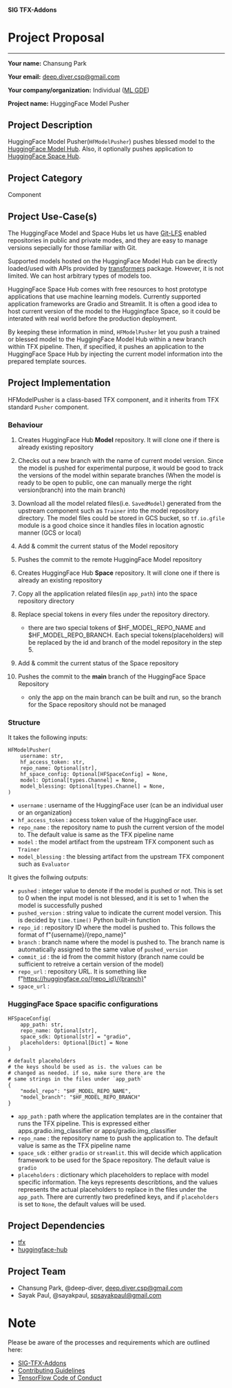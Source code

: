 #### SIG TFX-Addons
# Project Proposal

---

**Your name:** Chansung Park

**Your email:** deep.diver.csp@gmail.com

**Your company/organization:** Individual ([ML GDE](https://developers.google.com/community/experts/directory/profile/profile-chansung-park))

**Project name:** HuggingFace Model Pusher

## Project Description
HuggingFace Model Pusher(`HFModelPusher`) pushes blessed model to the [HuggingFace Model Hub](https://huggingface.co/models). Also, it optionally pushes application to [HuggingFace Space Hub](https://huggingface.co/spaces).

## Project Category
Component

## Project Use-Case(s)
The HuggingFace Model and Space Hubs let us have [Git-LFS](https://git-lfs.github.com) enabled repositories in public and private modes, and they are easy to manage versions sepecially for those familiar with Git. 

Supported models hosted on the HuggingFace Model Hub can be directly loaded/used with APIs provided by [transformers](https://huggingface.co/docs/transformers/index) package. However, it is not limited. We can host arbitrary types of models too. 

HuggingFace Space Hub comes with free resources to host prototype applications that use machine learning models. Currently supported application frameworks are Gradio and Streamlit. It is often a good idea to host current version of the model to the Huggingface Space, so it could be interated with real world before the production deployment. 

By keeping these information in mind, `HFModelPusher` let you push a trained or blessed model to the HuggingFace Model Hub within a new branch within TFX pipeline. Then, if specified, it pushes an application to the HuggingFace Space Hub by injecting the current model information into the prepared template sources.

## Project Implementation
HFModelPusher is a class-based TFX component, and it inherits from TFX standard `Pusher` component.

### Behaviour

1. Creates HuggingFace Hub __Model__ repository. It will clone one if there is already existing repository
2. Checks out a new branch with the name of current model version. Since the model is pushed for experimental purpose, it would be good to track the versions of the model within separate branches (When the model is ready to be open to public, one can manually merge the right version(branch) into the main branch)
3. Download all the model related files(i.e. `SavedModel`) generated from the upstream component such as `Trainer` into the model repository directory. The model files could be stored in GCS bucket, so `tf.io.gfile` module is a good choice since it handles files in location agnostic manner (GCS or local)
4. Add & commit the current status of the Model repository
5. Pushes the commit to the remote HuggingFace Model repository

6. Creates HuggingFace Hub __Space__ repository. It will clone one if there is already an existing repository
7. Copy all the application related files(in `app_path`) into the space repository directory 
8. Replace special tokens in every files under the repository directory.
    - there are two special tokens of $HF_MODEL_REPO_NAME and $HF_MODEL_REPO_BRANCH. Each special tokens(placeholders) will be replaced by the id and branch of the model repository in the step 5. 
9. Add & commit the current status of the Space repository
10. Pushes the commit to the __main__ branch of the HuggingFace Space Repository
    - only the app on the main branch can be built and run, so the branch for the Space repository should not be managed


### Structure
It takes the following inputs:
```
HFModelPusher(
    username: str,
    hf_access_token: str,
    repo_name: Optional[str],
    hf_space_config: Optional[HFSpaceConfig] = None,
    model: Optional[types.Channel] = None,
    model_blessing: Optional[types.Channel] = None,    
)
```
- `username` : username of the HuggingFace user (can be an individual user or an organization)
- `hf_access_token` : access token value of the HuggingFace user. 
- `repo_name` : the repository name to push the current version of the model to. The default value is same as the TFX pipeline name
- `model` : the model artifact from the upstream TFX component such as `Trainer`
- `model_blessing` : the blessing artifact from the upstream TFX component such as `Evaluator`

It gives the follwing outputs:
- `pushed` : integer value to denote if the model is pushed or not. This is set to 0 when the input model is not blessed, and it is set to 1 when the model is successfully pushed
- `pushed_version` : string value to indicate the current model version. This is decided by `time.time()` Python built-in function
- `repo_id` : repository ID where the model is pushed to. This follows the format of f"{username}/{repo_name}"
- `branch` : branch name where the model is pushed to. The branch name is automatically assigned to the same value of  `pushed_version`
- `commit_id` : the id from the commit history (branch name could be sufficient to retreive a certain version of the model)
- `repo_url` : repository URL. It is something like f"https://huggingface.co/{repo_id}/{branch}"
- `space_url` : 

### HuggingFace Space spacific configurations
```
HFSpaceConfig(
    app_path: str,
    repo_name: Optional[str],
    space_sdk: Optional[str] = "gradio",
    placeholders: Optional[Dict] = None
)

# default placeholders
# the keys should be used as is. the values can be 
# changed as needed. if so, make sure there are the
# same strings in the files under `app_path`
{
    "model_repo": "$HF_MODEL_REPO_NAME",
    "model_branch": "$HF_MODEL_REPO_BRANCH"
}
```
- `app_path` : path where the application templates are in the container that runs the TFX pipeline. This is expressed either apps.gradio.img_classifier or apps/gradio.img_classifier
- `repo_name` : the repository name to push the application to. The default value is same as the TFX pipeline name
- `space_sdk` : either `gradio` or `streamlit`. this will decide which application framework to be used for the Space repository. The default value is `gradio`
- `placeholders` : dictionary which placeholders to replace with model specific information. The keys represents describtions, and the values represents the actual placeholders to replace in the files under the `app_path`. There are currently two predefined keys, and if `placeholders` is set to `None`, the default values will be used.

## Project Dependencies
- [tfx](https://pypi.org/project/tfx/)
- [huggingface-hub](https://pypi.org/project/huggingface-hub/)

## Project Team
- Chansung Park, @deep-diver, deep.diver.csp@gmail.com
- Sayak Paul, @sayakpaul, spsayakpaul@gmail.com

# Note
Please be aware of the processes and requirements which are outlined here:

* [SIG-TFX-Addons](https://github.com/tensorflow/tfx-addons)
* [Contributing Guidelines](https://github.com/tensorflow/tfx-addons/blob/main/CONTRIBUTING.md)
* [TensorFlow Code of Conduct](https://github.com/tensorflow/tfx-addons/blob/main/CODE_OF_CONDUCT.md)